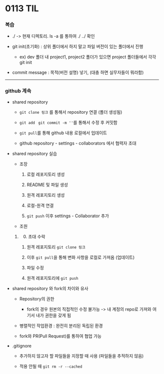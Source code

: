 # 0113 TIL

### 복습

- ./ -> 현재 디렉토리. ls -a 를 통하여 ./ ../ 확인

- git init(초기화) : 상위 폴더에서 하지 말고 파일 버전이 있는 폴더에서 진행
  
  - ex) dev 폴더 내 project1, project2 폴더가 있으면 project 폴더들에서 각각 git init

- commit message : 목적(버전 설명) 넣기,  (대충 하면 실무자들이 뭐라함)

---

### github 계속

- shared repository
  
  - `git clone 링크` 를 통해서 repository 연결 (폴더 생성됨)
  
  - `git add ` `git commit -m ''`를 통해서 수정 후 커밋함
  
  - `git pull`를 통해 github 내용 로컬에서 업데이트
  
  - github repository - settings - collaborators 에서 협력자 초대

- shared repository 실습
  
  - 조장
    
    1. 로컬 레포지토리 생성
    
    2. README 및 파일 생성
    
    3. 원격 레포지토리 생성
    
    4. 로컬-원격 연결
    
    5. `git push` 이후 settings - Collaborator 추가
  
  - 조원
  1.    0. 초대 수락            
     
     1. 원격 레포지토리 `git clone 링크`
     
     2. 이후 `git pull`을 통해 변화 사항을 로컬로 가져옴 (업데이트)
     
     3. 파일 수정
     
     4. 원격 레포지토리에 `git push`    

- shared repository 와 fork의 차이와 유사
  
  - Repository의 권한
    
    - fork의 경우 원본의 직접적인 수정 불가능 -> 내 계정의 repo로 가져와 여기서 내가 권한을 갖게 됨
  
  - 병렬적인 작업환경 : 완전히 분리된 독립된 환경
  
  - fork와 PR(Pull Request)를 통하여 협업 가능

- .gitignore
  
  - 추가하지 않고자 할 파일들을 지정할 때 사용 (파일들을 추적하지 않음)
  
  - 적용 안될 때 `git rm -r --cached`
